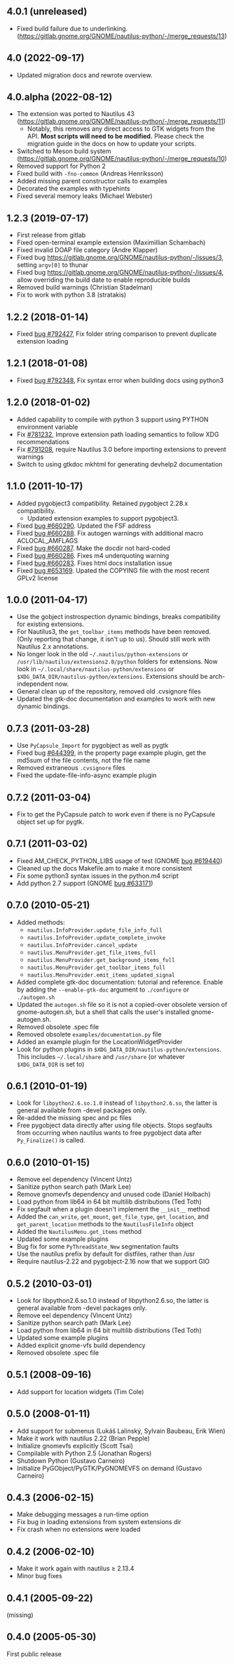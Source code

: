 ## 4.0.1 (unreleased)

- Fixed build failure due to underlinking. (https://gitlab.gnome.org/GNOME/nautilus-python/-/merge_requests/13)

## 4.0 (2022-09-17)

- Updated migration docs and rewrote overview.

## 4.0.alpha (2022-08-12)

- The extension was ported to Nautilus 43 (https://gitlab.gnome.org/GNOME/nautilus-python/-/merge_requests/11)
  - Notably, this removes any direct access to GTK widgets from the API. **Most scripts will need to be modified.** Please check the migration guide in the docs on how to update your scripts.
- Switched to Meson build system (https://gitlab.gnome.org/GNOME/nautilus-python/-/merge_requests/10)
- Removed support for Python 2
- Fixed build with `-fno-common` (Andreas Henriksson)
- Added missing parent constructor calls to examples
- Decorated the examples with typehints
- Fixed several memory leaks (Michael Webster)

## 1.2.3 (2019-07-17)

- First release from gitlab
- Fixed open-terminal example extension (Maximillian Schambach)
- Fixed invalid DOAP file category (Andre Klapper)
- Fixed bug https://gitlab.gnome.org/GNOME/nautilus-python/-/issues/3, setting `argv[0]` to thunar
- Fixed bug https://gitlab.gnome.org/GNOME/nautilus-python/-/issues/4, allow overriding the build date to enable reproducible builds
- Removed build warnings (Christian Stadelman)
- Fix to work with python 3.8 (stratakis)

## 1.2.2 (2018-01-14)

- Fixed [bug #792427](https://bugzilla.gnome.org/show_bug.cgi?id=792427), Fix folder string comparison to prevent duplicate extension loading

## 1.2.1 (2018-01-08)

- Fixed [bug #792348](https://bugzilla.gnome.org/show_bug.cgi?id=792348), Fix syntax error when building docs using python3

## 1.2.0 (2018-01-02)

- Added capability to compile with python 3 support using PYTHON environment variable
- Fix [#781232](https://bugzilla.gnome.org/show_bug.cgi?id=781232), Improve extension path loading semantics to follow XDG recommendations
- Fix [#791208](https://bugzilla.gnome.org/show_bug.cgi?id=791208), require Nautilus 3.0 before importing extensions to prevent warnings
- Switch to using gtkdoc mkhtml for generating devhelp2 documentation

## 1.1.0 (2011-10-17)

- Added pygobject3 compatibility. Retained pygobject 2.28.x compatibility.
  - Updated extension examples to support pygobject3.
- Fixed [bug #660290](https://bugzilla.gnome.org/show_bug.cgi?id=660290). Updated the FSF address
- Fixed [bug #660288](https://bugzilla.gnome.org/show_bug.cgi?id=660288). Fix autogen warnings with additional macro ACLOCAL_AMFLAGS
- Fixed [bug #660287](https://bugzilla.gnome.org/show_bug.cgi?id=660287). Make the docdir not hard-coded
- Fixed [bug #660286](https://bugzilla.gnome.org/show_bug.cgi?id=660286). Fixes m4 underquoting warning
- Fixed [bug #660283](https://bugzilla.gnome.org/show_bug.cgi?id=660283). Fixes html docs installation issue
- Fixed [bug #653169](https://bugzilla.gnome.org/show_bug.cgi?id=653169). Upated the COPYING file with the most recent GPLv2 license

## 1.0.0 (2011-04-17)

- Use the gobject instrospection dynamic bindings, breaks compatibility for existing extensions.
- For Nautilus3, the `get_toolbar_items` methods have been removed. (Only reporting that change, it isn't up to us). Should still work with Nautilus 2.x annotations.
- No longer look in the old `~/.nautilus/python-extensions` or `/usr/lib/nautilus/extensions2.0/python` folders for extensions. Now look in `~/.local/share/nautilus-python/extensions` or `$XDG_DATA_DIR/nautilus-python/extensions`. Extensions should be arch-independent now.
- General clean up of the repository, removed old .cvsignore files
- Updated the gtk-doc documentation and examples to work with new dynamic bindings.

## 0.7.3 (2011-03-28)

- Use `PyCapsule_Import` for pygobject as well as pygtk
- Fixed bug [#644399](https://bugzilla.gnome.org/show_bug.cgi?id=644399), in the property page example plugin, get the md5sum of the file contents, not the file name
- Removed extraneous `.cvsignore` files
- Fixed the update-file-info-async example plugin

## 0.7.2 (2011-03-04)

- Fix to get the PyCapsule patch to work even if there is no PyCapsule object set up for pygtk.

## 0.7.1 (2011-03-02)

- Fixed AM_CHECK_PYTHON_LIBS usage of test (GNOME [bug #619440](https://bugzilla.gnome.org/show_bug.cgi?id=619440))
- Cleaned up the docs Makefile.am to make it more consistent
- Fix some python3 syntax issues in the python.m4 script
- Add python 2.7 support (GNOME [bug #633171](https://bugzilla.gnome.org/show_bug.cgi?id=633171))

## 0.7.0 (2010-05-21)

- Added methods:
  - `nautilus.InfoProvider.update_file_info_full`
  - `nautilus.InfoProvider.update_complete_invoke`
  - `nautilus.InfoProvider.cancel_update`
  - `nautilus.MenuProvider.get_file_items_full`
  - `nautilus.MenuProvider.get_background_items_full`
  - `nautilus.MenuProvider.get_toolbar_items_full`
  - `nautilus.MenuProvider.emit_items_updated_signal`
- Added complete gtk-doc documentation: tutorial and reference. Enable by adding the `--enable-gtk-doc` argument to `./configure` or `./autogen.sh`
- Updated the `autogen.sh` file so it is not a copied-over obsolete version of gnome-autogen.sh, but a shell that calls the user's installed gnome-autogen.sh.
- Removed obsolete .spec file
- Removed obsolete `examples/documentation.py` file
- Added an example plugin for the LocationWidgetProvider
- Look for python plugins in `$XDG_DATA_DIR/nautilus-python/extensions`. This includes `~/.local/share` and `/usr/share` (or whatever `$XDG_DATA_DIR` is set to)

## 0.6.1 (2010-01-19)

- Look for `libpython2.6.so.1.0` instead of `libpython2.6.so`, the latter is general available from -devel packages only.
- Re-added the missing spec and pc files
- Free pygobject data directly after using file objects. Stops segfaults from occurring when nautilus wants to free pygobject data after `Py_Finalize()` is called.

## 0.6.0 (2010-01-15)

- Remove eel dependency (Vincent Untz)
- Sanitize python search path (Mark Lee)
- Remove gnomevfs dependency and unused code (Daniel Holbach)
- Load python from lib64 in 64 bit multilib distributions (Ted Toth)
- Fix segfault when a plugin doesn't implement the `__init__` method
- Added the `can_write`, `get_mount`, `get_file_type`, `get_location`, and `get_parent_location` methods to the `NautilusFileInfo` object
- Added the `NautilusMenu.get_items` method
- Updated some example plugins
- Bug fix for some `PyThreadState_New` segmentation faults
- Use the nautilus prefix by default for distfiles, rather than /usr
- Require nautilus-2.22 and pygobject-2.16 now that we support GIO

## 0.5.2 (2010-03-01)

- Look for libpython2.6.so.1.0 instead of libpython2.6.so, the latter is general available from -devel packages only.
- Remove eel dependency (Vincent Untz)
- Sanitize python search path (Mark Lee)
- Load python from lib64 in 64 bit multilib distributions (Ted Toth)
- Updated some example plugins
- Added explicit gnome-vfs build dependency
- Removed obsolete .spec file

## 0.5.1 (2008-09-16)

- Add support for location widgets (Tim Cole)

## 0.5.0 (2008-01-11)

- Add support for submenus (Lukáš Lalinský, Sylvain Baubeau, Erik Wien)
- Make it work with nautilus 2.22 (Brian Pepple)
- Initialize gnomevfs explicitly (Scott Tsai)
- Compilable with Python 2.5 (Jonathan Rogers)
- Shutdown Python (Gustavo Carneiro)
- Initialize PyGObject/PyGTK/PyGNOMEVFS on demand (Gustavo Carneiro)

## 0.4.3 (2006-02-15)

- Make debugging messages a run-time option
- Fix bug in loading extensions from system extensions dir
- Fix crash when no extensions were loaded

## 0.4.2 (2006-02-10)

- Make it work again with nautilus ≥ 2.13.4
- Minor bug fixes

## 0.4.1 (2005-09-22)

(missing)

## 0.4.0 (2005-05-30)

First public release
